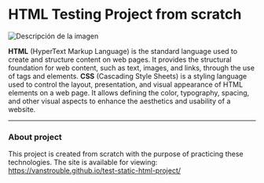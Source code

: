 # HTML Testing Project from scratch
<img src="https://img-c.udemycdn.com/course/750x422/5591246_ebc6_2.jpg" alt="Descripción de la imagen" >

**HTML** (HyperText Markup Language) is the standard language used to create and structure content on web pages. It provides the structural foundation for web content, such as text, images, and links, through the use of tags and elements.
**CSS** (Cascading Style Sheets) is a styling language used to control the layout, presentation, and visual appearance of HTML elements on a web page. It allows defining the color, typography, spacing, and other visual aspects to enhance the aesthetics and usability of a website.

---
### About project
This project is created from scratch with the purpose of practicing these technologies. The site is available for viewing: https://vanstrouble.github.io/test-static-html-project/